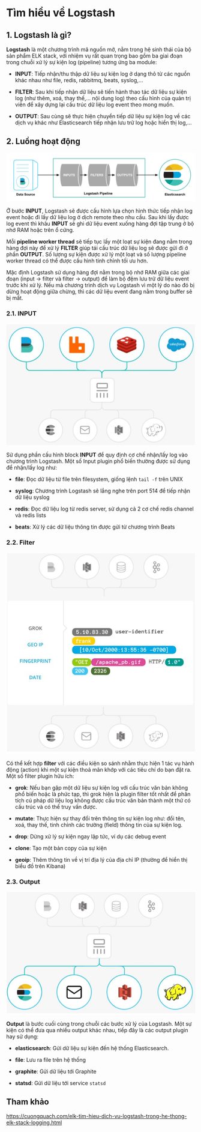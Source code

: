 # Tìm hiểu về Logstash

## 1. Logstash là gì?

**Logstash** là một chương trình mã nguồn mở, nằm trong hệ sinh thái của bộ sản phẩm ELK stack, với nhiệm vụ rất quan trọng bao gồm ba giai đoạn trong chuỗi xử lý sự kiện log (pipeline) tương ứng ba module:

- **INPUT**: Tiếp nhận/thu thập dữ liệu sự kiện log ở dạng thô từ các nguồn khác nhau như file, redis, rabbitmq, beats, syslog,...

- **FILTER**: Sau khi tiếp nhận dữ liệu sẽ tiến hành thao tác dữ liệu sự kiện log (như thêm, xoá, thay thế,... nội dung log) theo cấu hình của quản trị viên để xây dựng lại cấu trúc dữ liệu log event theo mong muốn.

- **OUTPUT**: Sau cùng sẽ thực hiện chuyển tiếp dữ liệu sự kiện log về các dịch vụ khác như Elasticsearch tiếp nhận lưu trữ log hoặc hiển thị log,...

## 2. Luồng hoạt động

<img src="img/05.jpg">

Ở bước **INPUT**, Logstash sẽ được cấu hình lựa chọn hình thức tiếp nhận log event hoặc đi lấy dữ liệu log ở dịch remote theo nhu cầu. Sau khi lấy được log event thì khâu **INPUT** sẽ ghi dữ liệu event xuống hàng đợi tập trung ở bộ nhớ RAM hoặc trên ổ cứng.

Mỗi **pipeline worker thread** sẽ tiếp tục lấy một loạt sự kiện đang nằm trong hàng đợi này để xử lý **FILTER** giúp tái cấu trúc dữ liệu log sẽ được gửi đi ở phần **OUTPUT**. Số lượng sự kiện được xử lý một loạt và số lượng pipeline worker thread có thể được cấu hình tinh chỉnh tối ưu hơn.

Mặc định Logstash sử dụng hàng đợi nằm trong bộ nhớ RAM giữa các giai đoạn (input -> filter và filter -> output) để làm bộ đệm lưu trữ dữ liệu event trước khi xử lý. Nếu mà chương trình dịch vụ Logstash vì một lý do nào đó bị dừng hoạt động giữa chừng, thì các dữ liệu event đang nằm trong buffer sẽ bị mất.

### 2.1. INPUT

<img src="img/06.jpg">

Sử dụng phần cấu hình block **INPUT** để quy định cơ chế nhận/lấy log vào chương trình Logstash. Một số Input plugin phổ biến thường được sử dụng để nhận/lấy log như:

- **file**: Đọc dữ liệu từ file trên filesystem, giống lệnh `tail -f` trên UNIX

- **syslog**: Chương trình Logstash sẽ lắng nghe trên port 514 để tiếp nhận dữ liệu syslog

- **redis**: Đọc dữ liệu log từ redis server, sử dụng cả 2 cơ chế redis channel và redis lists

- **beats**: Xử lý các dữ liệu thông tin được gửi từ chương trình Beats 

### 2.2. Filter 

<img src="img/07.jpg">

Có thể kết hợp **filter** với các điều kiện so sánh nhằm thực hiện 1 tác vụ hành động (action) khi một sự kiện thoả mãn khớp với các tiêu chí do bạn đặt ra. Một số filter plugin hữu ích:

- **grok**: Nếu bạn gặp một dữ liệu sự kiện log với cấu trúc văn bản không phổ biến hoặc là phức tạp, thì grok hiện là plugin filter tốt nhất để phân tích cú pháp dữ liệu log không được cấu trúc văn bản thành một thứ có cấu trúc và có thể truy vấn được.

- **mutate**: Thực hiện sự thay đổi trên thông tin sự kiện log như: đổi tên, xoá, thay thế, tinh chỉnh các trường (field) thông tin của sự kiện log.

- **drop**: Dừng xử lý sự kiện ngay lập  tức, ví dụ các debug event

- **clone**: Tạo một bản copy của sự kiện

- **geoip**: Thêm thông tin về vị trí địa lý của địa chỉ IP (thường để hiển thị biểu đồ trên Kibana)

### 2.3. Output 

<img src="img/08.jpg">

**Output** là bước cuối cùng trong chuỗi các bước xử lý của Logstash. Một sự kiện có thể đưa qua nhiều output khác nhau, tiếp đây là các output plugin hay sử dụng:

- **elasticsearch**: Gửi dữ liệu sự kiện đến hệ thống Elasticsearch.

- **file**: Lưu ra file trên hệ thống 

- **graphite**: Gửi dữ liệu tới Graphite

- **statsd**: Gửi dữ liệu tới service `statsd`



## Tham khảo

https://cuongquach.com/elk-tim-hieu-dich-vu-logstash-trong-he-thong-elk-stack-logging.html
